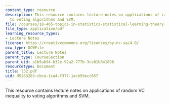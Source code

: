 ```yaml
---
content_type: resource
description: This resource contains lecture notes on applications of random VC inequality
  to voting algorithms and SVM.
file: /courses/18-465-topics-in-statistics-statistical-learning-theory-spring-2007/d5283283cbca1ca4f3771acb93ecc657_l32.pdf
file_type: application/pdf
learning_resource_types:
- Lecture Notes
license: https://creativecommons.org/licenses/by-nc-sa/4.0/
ocw_type: OCWFile
parent_title: Lecture Notes
parent_type: CourseSection
parent_uid: a1b5ab94-b32e-92a2-777b-3ce81b841896
resourcetype: Document
title: l32.pdf
uid: d5283283-cbca-1ca4-f377-1acb93ecc657
---
```

This resource contains lecture notes on applications of random VC inequality to voting algorithms and SVM.